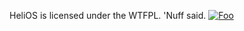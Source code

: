 HeliOS is licensed under the WTFPL. 'Nuff said.
[![Foo](http://image.ible.gq/images/Mn2SCpR.png)](http://www.wtfpl.net/)